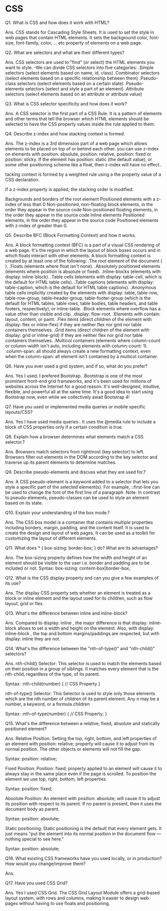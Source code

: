 # CSS

Q1. What is CSS and how does it work with HTML?

Ans. CSS stands for Cascading Style Sheets. It is used to set the style in web pages that contain HTML elements. It sets the background color, font-size, font-family, color, … etc property of elements on a web page.

Q2. What are selectors and what are their different types?

Ans. CSS selectors are used to "find" (or select) the HTML elements you want to style. -We can divide CSS selectors into five categories: .Simple selectors (select elements based on name, id, class) .Combinator selectors (select elements based on a specific relationship between them) .Pseudo-class selectors (select elements based on a certain state) .Pseudo-elements selectors (select and style a part of an element) .Attribute selectors (select elements based on an attribute or attribute value)

Q3. What is CSS selector specificity and how does it work?

Ans. A CSS selector is the first part of a CSS Rule. It is a pattern of elements and other terms that tell the browser which HTML elements should be selected to have the CSS property values inside the rule applied to them.

Q4. Describe z-index and how stacking context is formed.

Ans. The z-index is a 3rd dimension part of a web page which allows elements to be placed on top of or behind each other. you can use z-index on elements with position: absolute, position: relative, position: fixed or position: sticky. If the element has position: static (the default value), or some other positioning scheme like a float, then z-index will have no effect..

tacking context is formed by a weighted rule using a the property value of a CSS declaration.

If a z-index property is applied, the stacking order is modified:

Backgrounds and borders of the root element Positioned elements with a z-index of less than 0 Non-positioned, non-floating block elements, in the order they appear in the source code Non-positioned floating elements, in the order they appear in the source code Inline elements Positioned elements, in the order they appear in the source code Positioned elements with z-index of greater than 0.

Q5. Describe BFC (Block Formatting Context) and how it works.

Ans. A block formatting context (BFC) is a part of a visual CSS rendering of a web page. It's the region in which the layout of block boxes occurs and in which floats interact with other elements. A block formatting context is created by at least one of the following: .The root element of the document ( ). .Floats (elements where float isn't none). .Absolutely positioned elements (elements where position is absolute or fixed). .Inline-blocks (elements with display: inline-block). .Table cells (elements with display: table-cell, which is the default for HTML table cells). .Table captions (elements with display: table-caption, which is the default for HTML table captions). .Anonymous table cells implicitly created by the elements with display: table, table-row, table-row-group, table-header-group, table-footer-group (which is the default for HTML tables, table rows, table bodies, table headers, and table footers, respectively), or inline-table. .Block elements where overflow has a value other than visible and clip. .display: flow-root. .Elements with contain: layout, content, or paint. .Flex items (direct children of the element with display: flex or inline-flex) if they are neither flex nor grid nor table containers themselves. .Grid items (direct children of the element with display: grid or inline-grid) if they are neither flex nor grid nor table containers themselves. .Multicol containers (elements where column-count or column-width isn't auto, including elements with column-count: 1). .column-span: all should always create a new formatting context, even when the column-span: all element isn't contained by a multicol container.

Q6. Have you ever used a grid system, and if so, what do you prefer?

Ans. Yes I used. I prefered Bootstrap. .Bootstrap is one of the most prominent front-end grid frameworks, and it's been used for millions of websites across the Internet for a good reason. It's well-designed, intuitive, flexible, and powerful all at the same time. It's a good idea to start using Bootstrap now, even while we collectively await Bootstrap 4!

Q7. Have you used or implemented media queries or mobile specific layouts/CSS?

Ans. Yes I have used media queries.. It uses the @media rule to include a block of CSS properties only if a certain condition is true.

Q8. Explain how a browser determines what elements match a CSS selector.?

Ans. Browsers match selectors from rightmost (key selector) to left. Browsers filter out elements in the DOM according to the key selector and traverse up its parent elements to determine matches.

Q9. Describe pseudo-elements and discuss what they are used for.?

Ans. A CSS pseudo-element is a keyword added to a selector that lets you style a specific part of the selected element(s). For example, ::first-line can be used to change the font of the first line of a paragraph. Note: In contrast to pseudo-elements, pseudo-classes can be used to style an element based on its state.

Q10. Explain your understanding of the box mode.?

Ans. The CSS box model is a container that contains multiple properties including borders, margin, padding, and the content itself. It is used to create the design and layout of web pages. It can be used as a toolkit for customizing the layout of different elements.

Q11. What does * { box-sizing: border-box; } do? What are its advantages?

Ans. The box-sizing property defines how the width and height of an element should be visible to the user i.e. border and padding are to be included or not. Syntax: box-sizing: content-box|border-box;

Q12. What is the CSS display property and can you give a few examples of its use?

Ans. The display CSS property sets whether an element is treated as a block or inline element and the layout used for its children, such as flow layout, grid or flex.

Q13. What's the difference between inline and inline-block?

Ans. Compared to display: inline , the major difference is that display: inline-block allows to set a width and height on the element. Also, with display: inline-block , the top and bottom margins/paddings are respected, but with display: inline they are not.

Q14. What's the difference between the "nth-of-type()" and "nth-child()" selectors?

Ans. nth-child() Selector: This selector is used to match the elements based on their position in a group of siblings. It matches every element that is the nth-child, regardless of the type, of its parent.

Syntax: :nth-child(number) { // CSS Property }

nth-of-type() Selector: This Selector is used to style only those elements which are the nth number of children of its parent element. Any n may be a number, a keyword, or a formula.children

Syntax: :nth-of-type(number) { // CSS Property; }

Q15. What's the difference between a relative, fixed, absolute and statically positioned element?

Ans. Relative Position: Setting the top, right, bottom, and left properties of an element with position: relative; property will cause it to adjust from its normal position. The other objects or elements will not fill the gap.

Syntax: position: relative;

Fixed Position: Position: fixed; property applied to an element will cause it to always stay in the same place even if the page is scrolled. To position the element we use top, right, bottom, left properties.

Syntax: position: fixed;

Absolute Position: An element with position: absolute; will cause it to adjust its position with respect to its parent. If no parent is present, then it uses the document body as parent.

Syntax: position: absolute;

Static positioning: Static positioning is the default that every element gets. It just means "put the element into its normal position in the document flow — nothing special to see here."

Syntax: position: absolute;

Q16. What existing CSS frameworks have you used locally, or in production? How would you change/improve them?

Ans.

Q17. Have you used CSS Grid?

Ans. Yes I used CSS Grid. The CSS Grid Layout Module offers a grid-based layout system, with rows and columns, making it easier to design web pages without having to use floats and positioning.
